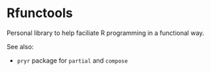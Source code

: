 Rfunctools
===

Personal library to help faciliate R programming in a functional way.

See also:

* `pryr` package for `partial` and `compose`

